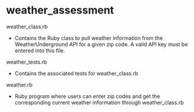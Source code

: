 # weather_assessment

weather_class.rb
* Contains the Ruby class to pull weather information from the WeatherUnderground API for a given zip code. A valid API key must be entered into this file.

weather_tests.rb
* Contains the associated tests for weather_class.rb

weather.rb
* Ruby program where users can enter zip codes and get the corresponding current weather information through weather_class.rb

